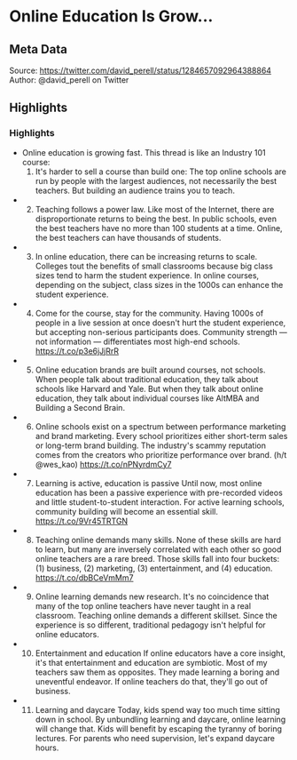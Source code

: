 # Online Education Is Grow...

## Meta Data

Source:  https://twitter.com/david_perell/status/1284657092964388864 
Author: @david_perell on Twitter

## Highlights

### Highlights

- Online education is growing fast.
  This thread is like an Industry 101 course: 
  1. It's harder to sell a course than build one: The top online schools are run by people with the largest audiences, not necessarily the best teachers. But building an audience trains you to teach.
- 2. Teaching follows a power law.
  Like most of the Internet, there are disproportionate returns to being the best. In public schools, even the best teachers have no more than 100 students at a time. Online, the best teachers can have thousands of students.
- 3. In online education, there can be increasing returns to scale.
  Colleges tout the benefits of small classrooms because big class sizes tend to harm the student experience. In online courses, depending on the subject, class sizes in the 1000s can enhance the student experience.
- 4. Come for the course, stay for the community.
  Having 1000s of people in a live session at once doesn't hurt the student experience, but accepting non-serious participants does. Community strength — not information — differentiates most high-end schools.
  https://t.co/p3e6jJjRrR
- 5. Online education brands are built around courses, not schools.
  When people talk about traditional education, they talk about schools like Harvard and Yale. But when they talk about online education, they talk about individual courses like AltMBA and Building a Second Brain.
- 6. Online schools exist on a spectrum between performance marketing and brand marketing.
  Every school prioritizes either short-term sales or long-term brand building. The industry's scammy reputation comes from the creators who prioritize performance over brand.
  (h/t @wes_kao) https://t.co/nPNyrdmCy7
- 7. Learning is active, education is passive
  Until now, most online education has been a passive experience with pre-recorded videos and little student-to-student interaction. For active learning schools, community building will become an essential skill.
  https://t.co/9Vr45TRTGN
- 8. Teaching online demands many skills.
  None of these skills are hard to learn, but many are inversely correlated with each other so good online teachers are a rare breed. Those skills fall into four buckets: (1) business, (2) marketing, (3) entertainment, and (4) education. https://t.co/dbBCeVmMm7
- 9. Online learning demands new research.
  It's no coincidence that many of the top online teachers have never taught in a real classroom. Teaching online demands a different skillset. Since the experience is so different, traditional pedagogy isn't helpful for online educators.
- 10. Entertainment and education
  If online educators have a core insight, it's that entertainment and education are symbiotic. Most of my teachers saw them as opposites. They made learning a boring and uneventful endeavor. If online teachers do that, they'll go out of business.
- 11. Learning and daycare
  Today, kids spend way too much time sitting down in school. By unbundling learning and daycare, online learning will change that. Kids will benefit by escaping the tyranny of boring lectures. For parents who need supervision, let's expand daycare hours.
